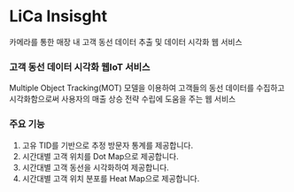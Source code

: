 # LiCa Insisght

카메라를 통한 매장 내 고객 동선 데이터 추출 및 데이터 시각화 웹 서비스

### 고객 동선 데이터 시각화 웹IoT 서비스

Multiple Object Tracking(MOT) 모델을 이용하여 고객들의 동선 데이터를 수집하고 시각화함으로써 사용자의 매출 상승 전략 수립에 도움을 주는 웹 서비스

### 주요 기능

1. 고유 TID를 기반으로 추정 방문자 통계를 제공합니다.
2. 시간대별 고객 위치를 Dot Map으로 제공합니다.
3. 시간대별 고객 동선을 시각화하여 제공합니다.
4. 시간대별 고객 위치 분포를 Heat Map으로 제공합니다.
